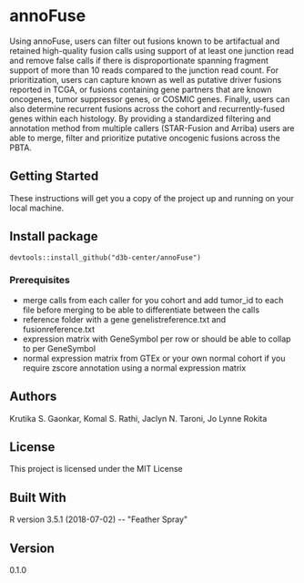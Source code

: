 # annoFuse
Using annoFuse, users can filter out fusions known to be artifactual and retained high-quality fusion calls using support of at least one junction read and remove false calls if there is disproportionate spanning fragment support of more than 10 reads compared to the junction read count. 
    For prioritization, users can capture known as well as putative driver fusions reported in TCGA, or fusions containing gene partners that are known oncogenes, tumor suppressor genes, or COSMIC genes. 
    Finally, users can also determine recurrent fusions across the cohort and recurrently-fused genes within each histology. By providing a standardized filtering and annotation method from multiple callers (STAR-Fusion and Arriba) users are able to merge, filter and prioritize putative oncogenic fusions across the PBTA. 

## Getting Started
These instructions will get you a copy of the project up and running on your local machine. 

## Install package
`devtools::install_github("d3b-center/annoFuse")`

### Prerequisites
 - merge calls from each caller for you cohort and add tumor_id to each file before merging to be able to differentiate between the calls
 - reference folder <link to box for example> with a gene genelistreference.txt and fusionreference.txt
 - expression matrix with GeneSymbol per row or should be able to collap to per GeneSymbol
 - normal expression matrix from GTEx or your own normal cohort if you require zscore annotation using a normal expression matrix
 
 
## Authors
Krutika S. Gaonkar, Komal S. Rathi, Jaclyn N. Taroni, Jo Lynne Rokita

## License

This project is licensed under the MIT License 

## Built With
R version 3.5.1 (2018-07-02) -- "Feather Spray"

## Version 
0.1.0 
